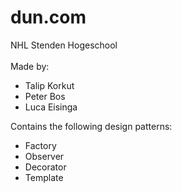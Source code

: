 # dun.com
NHL Stenden Hogeschool <br/><br/>
Made by:
- Talip Korkut
- Peter Bos
- Luca Eisinga

Contains the following design patterns: <br/>
- Factory
- Observer
- Decorator
- Template

